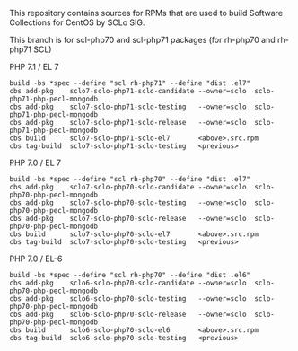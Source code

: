 This repository contains sources for RPMs that are used
to build Software Collections for CentOS by SCLo SIG.

This branch is for scl-php70 and scl-php71 packages
(for rh-php70 and rh-php71 SCL)


PHP 7.1 / EL 7

    build -bs *spec --define "scl rh-php71" --define "dist .el7"
    cbs add-pkg    sclo7-sclo-php71-sclo-candidate --owner=sclo  sclo-php71-php-pecl-mongodb
    cbs add-pkg    sclo7-sclo-php71-sclo-testing   --owner=sclo  sclo-php71-php-pecl-mongodb
    cbs add-pkg    sclo7-sclo-php71-sclo-release   --owner=sclo  sclo-php71-php-pecl-mongodb
    cbs build      sclo7-sclo-php71-sclo-el7       <above>.src.rpm
    cbs tag-build  sclo7-sclo-php71-sclo-testing   <previous>

PHP 7.0 / EL 7

    build -bs *spec --define "scl rh-php70" --define "dist .el7"
    cbs add-pkg    sclo7-sclo-php70-sclo-candidate --owner=sclo  sclo-php70-php-pecl-mongodb
    cbs add-pkg    sclo7-sclo-php70-sclo-testing   --owner=sclo  sclo-php70-php-pecl-mongodb
    cbs add-pkg    sclo7-sclo-php70-sclo-release   --owner=sclo  sclo-php70-php-pecl-mongodb
    cbs build      sclo7-sclo-php70-sclo-el7       <above>.src.rpm
    cbs tag-build  sclo7-sclo-php70-sclo-testing   <previous>

PHP 7.0 / EL-6

    build -bs *spec --define "scl rh-php70" --define "dist .el6"
    cbs add-pkg    sclo6-sclo-php70-sclo-candidate --owner=sclo  sclo-php70-php-pecl-mongodb
    cbs add-pkg    sclo6-sclo-php70-sclo-testing   --owner=sclo  sclo-php70-php-pecl-mongodb
    cbs add-pkg    sclo6-sclo-php70-sclo-release   --owner=sclo  sclo-php70-php-pecl-mongodb
    cbs build      sclo6-sclo-php70-sclo-el6       <above>.src.rpm
    cbs tag-build  sclo6-sclo-php70-sclo-testing   <previous>

